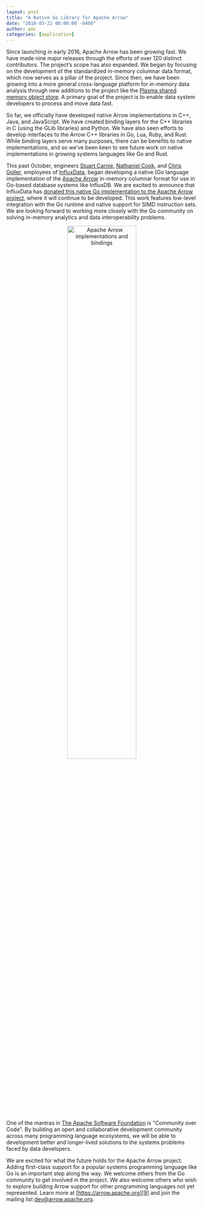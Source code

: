 ```yaml
---
layout: post
title: "A Native Go Library for Apache Arrow"
date: "2018-03-22 00:00:00 -0400"
author: pmc
categories: [application]
---
```

<!--
{% comment %}
Licensed to the Apache Software Foundation (ASF) under one or more
contributor license agreements.  See the NOTICE file distributed with
this work for additional information regarding copyright ownership.
The ASF licenses this file to you under the Apache License, Version 2.0
(the "License"); you may not use this file except in compliance with
the License.  You may obtain a copy of the License at

http://www.apache.org/licenses/LICENSE-2.0

Unless required by applicable law or agreed to in writing, software
distributed under the License is distributed on an "AS IS" BASIS,
WITHOUT WARRANTIES OR CONDITIONS OF ANY KIND, either express or implied.
See the License for the specific language governing permissions and
limitations under the License.
{% endcomment %}
-->

Since launching in early 2016, Apache Arrow has been growing fast. We have made
nine major releases through the efforts of over 120 distinct contributors. The
project’s scope has also expanded. We began by focusing on the development of
the standardized in-memory columnar data format, which now serves as a pillar
of the project. Since then, we have been growing into a more general
cross-language platform for in-memory data analysis through new additions to
the project like the [Plasma shared memory object store][1]. A primary goal of
the project is to enable data system developers to process and move data fast.

So far, we officially have developed native Arrow implementations in C++, Java,
and JavaScript. We have created binding layers for the C++ libraries in C
(using the GLib libraries) and Python. We have also seen efforts to develop
interfaces to the Arrow C++ libraries in Go, Lua, Ruby, and Rust. While binding
layers serve many purposes, there can be benefits to native implementations,
and so we’ve been keen to see future work on native implementations in growing
systems languages like Go and Rust.

This past October, engineers [Stuart Carnie][2], [Nathaniel Cook][3], and
[Chris Goller][4], employees of [InfluxData][5], began developing a native [Go
language implementation of the [Apache Arrow][6] in-memory columnar format for
use in Go-based database systems like InfluxDB. We are excited to announce that
InfluxData has [donated this native Go implementation to the Apache Arrow
project][10], where it will continue to be developed. This work features
low-level integration with the Go runtime and native support for SIMD
instruction sets. We are looking forward to working more closely with the Go
community on solving in-memory analytics and data interoperability problems.

<div align="center">
<img src="{{ site.baseurl }}/img/native_go_implementation.png"
     alt="Apache Arrow implementations and bindings"
     width="60%" class="img-responsive">
</div>

One of the mantras in [The Apache Software Foundation][7] is "Community over
Code". By building an open and collaborative development community across many
programming language ecosystems, we will be able to development better and
longer-lived solutions to the systems problems faced by data developers.

We are excited for what the future holds for the Apache Arrow project. Adding
first-class support for a popular systems programming language like Go is an
important step along the way. We welcome others from the Go community to get
involved in the project. We also welcome others who wish to explore building
Arrow support for other programming languages not yet represented. Learn more
at [https://arrow.apache.org][9] and join the mailing list
[dev@arrow.apache.org][8].

[1]: http://arrow.apache.org/blog/2017/08/16/0.6.0-release/
[2]: https://github.com/stuartcarnie
[3]: https://github.com/nathanielc
[4]: https://github.com/goller
[5]: https://influxdata.com
[6]: https://github.com/influxdata/arrow
[7]: https://www.apache.org
[8]: https://lists.apache.org/list.html?dev@arrow.apache.org
[9]: https://arrow.apache.org
[10]: https://www.businesswire.com/news/home/20180322005393/en/InfluxData-Announces-Language-Implementation-Contribution-Apache-Arrow